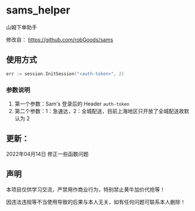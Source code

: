 # sams_helper

山姆下单助手

修改自： https://github.com/robGoods/sams

## 使用方式

```go
err := session.InitSession("<auth-token>", 2)
```

### 参数说明

1. 第一个参数：Sam's 登录后的 Header `auth-token`
2. 第二个参数：1：急速达，2：全城配送，目前上海地区只开放了全城配送故默认为 2


## 更新：

2022年04月14日 修正一些函数问题

## 声明

本项目仅供学习交流，严禁用作商业行为，特别禁止黄牛加价代抢等！

因违法违规等不当使用导致的后果与本人无关，如有任何问题可联系本人删除！